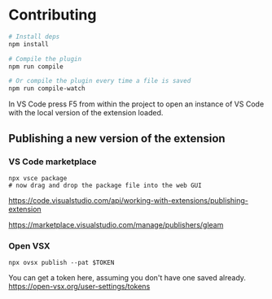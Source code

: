 # Contributing

```sh
# Install deps
npm install

# Compile the plugin
npm run compile

# Or compile the plugin every time a file is saved
npm run compile-watch
```

In VS Code press F5 from within the project to open an instance of VS Code
with the local version of the extension loaded.

## Publishing a new version of the extension

### VS Code marketplace

```shell
npx vsce package
# now drag and drop the package file into the web GUI
```

<https://code.visualstudio.com/api/working-with-extensions/publishing-extension>

<https://marketplace.visualstudio.com/manage/publishers/gleam>

### Open VSX

```shell
npx ovsx publish --pat $TOKEN
```

You can get a token here, assuming you don't have one saved already. https://open-vsx.org/user-settings/tokens
